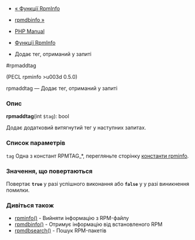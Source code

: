 - [« Функції RpmInfo](ref.rpminfo.md)
- [rpmdbinfo »](function.rpmdbinfo.md)

- [PHP Manual](index.md)
- [Функції RpmInfo](ref.rpminfo.md)
- Додає тег, отриманий у запиті

#rpmaddtag

(PECL rpminfo \>u003d 0.5.0)

rpmaddtag — Додає тег, отриманий у запиті

### Опис

**rpmaddtag**(int `$tag`): bool

Додає додатковий витягнутий тег у наступних запитах.

### Список параметрів

`tag`
Одна з констант RPMTAG\_\*, перегляньте сторінку [константи
rpminfo](rpminfo.constants.md).

### Значення, що повертаються

Повертає **`true`** у разі успішного виконання або **`false`** у
у разі виникнення помилки.

### Дивіться також

- [rpminfo()](function.rpminfo.md) - Вийняти інформацію з RPM-файлу
- [rpmdbinfo()](function.rpmdbinfo.md) - Отримує інформацію від
встановленого RPM
- [rpmdbsearch()](function.rpmdbsearch.md) - Пошук RPM-пакетів
